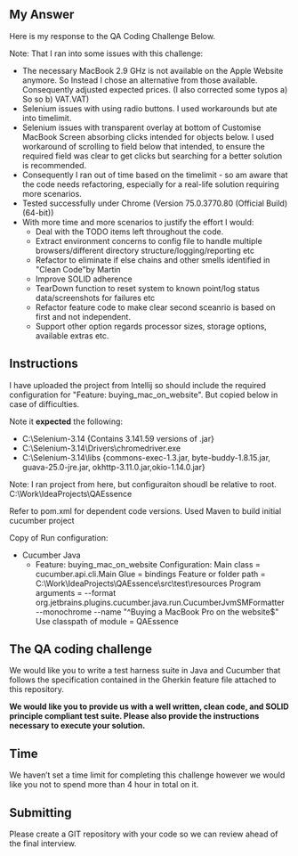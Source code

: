 My Answer
---------
Here is my response to the QA Coding Challenge Below.

Note: That I ran into some issues with this challenge:
* The necessary MacBook 2.9 GHz is not available on the Apple Website anymore. So Instead I chose an alternative from those available. Consequently adjusted expected prices. (I also corrected some typos a) So so b) VAT.VAT)
* Selenium issues with using radio buttons. I used workarounds but ate into timelimit.
* Selenium issues with transparent overlay at bottom of Customise MacBook Screen absorbing clicks intended for objects below. I used workaround of scrolling to field below that intended, to ensure the required field was clear to get clicks but searching for a better solution is recommended.   
* Consequently I ran out of time based on the timelimit - so am aware that the code needs refactoring, especially for a real-life solution requiring more scenarios.
* Tested successfully under Chrome (Version 75.0.3770.80 (Official Build) (64-bit))
* With more time and more scenarios to justify the effort I would:
  * Deal with the TODO items left throughout the code.
  * Extract environment concerns to config file to handle multiple browsers/different directory structure/logging/reporting etc
  * Refactor to eliminate if else chains and other smells identified in "Clean Code"by Martin
  * Improve SOLID adherence
  * TearDown function to reset system to known point/log status data/screenshots for failures etc 
  * Refactor feature code to make clear second sceanrio is based on first and not independent.
  * Support other option regards processor sizes, storage options, available extras etc. 
  

Instructions 
------------
I have uploaded the project from Intellij so should include the required configuration for "Feature: buying_mac_on_website". But copied below in case of difficulties.

Note it **expected** the following:
* C:\Selenium-3.14   {Contains 3.141.59 versions of .jar}
* C:\Selenium-3.14\Drivers\chromedriver.exe  
* C:\Selenium-3.14\libs {commons-exec-1.3.jar, byte-buddy-1.8.15.jar, guava-25.0-jre.jar, okhttp-3.11.0.jar,okio-1.14.0.jar} 

Note: I ran project from here, but configuraiton shoudl be relative to root.
C:\Work\IdeaProjects\QAEssence

Refer to pom.xml for dependent code versions. Used Maven to build initial cucumber project

Copy of Run configuration:
* Cucumber Java
  * Feature: buying_mac_on_website
    Configuration:
      Main class = cucumber.api.cli.Main
      Glue = bindings
      Feature or folder path = C:\Work\IdeaProjects\QAEssence\src\test\resources
      Program arguments = --format org.jetbrains.plugins.cucumber.java.run.CucumberJvmSMFormatter --monochrome --name "^Buying a MacBook Pro on the website$"
      Use classpath of module = QAEssence
      
      
      


The QA coding challenge
-------------------------

We would like you to write a test harness suite in Java and Cucumber that follows the specification contained in the Gherkin feature file attached to this repository.

**We would like you to provide us with a well written, clean code, and SOLID principle compliant test suite.
Please also provide the instructions necessary to execute your solution.**

Time
----

We haven’t set a time limit for completing this challenge however we would like you not to spend more than 4 hour in total on it.

Submitting
----------

Please create a GIT repository with your code so we can review ahead of the final interview.
